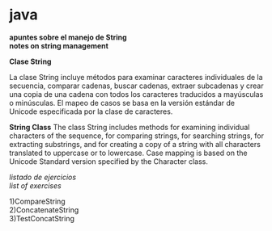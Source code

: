 # java

**apuntes sobre el manejo de String** <br /> 
**notes on string management**

**Clase String**

La clase String incluye métodos para examinar caracteres individuales de la secuencia, comparar cadenas, buscar cadenas, extraer subcadenas y crear una copia de una cadena con todos los caracteres traducidos a mayúsculas o minúsculas. El mapeo de casos se basa en la versión estándar de Unicode especificada por la clase de caracteres.

**String Class**
The class String includes methods for examining individual characters of the sequence, for comparing strings, for searching strings, for extracting substrings, and for creating a copy of a string with all characters translated to uppercase or to lowercase. Case mapping is based on the Unicode Standard version specified by the Character class.

_listado de ejercicios_ <br />
_list of exercises_


1)CompareString <br /> 
2)ConcatenateString <br />
3)TestConcatString


